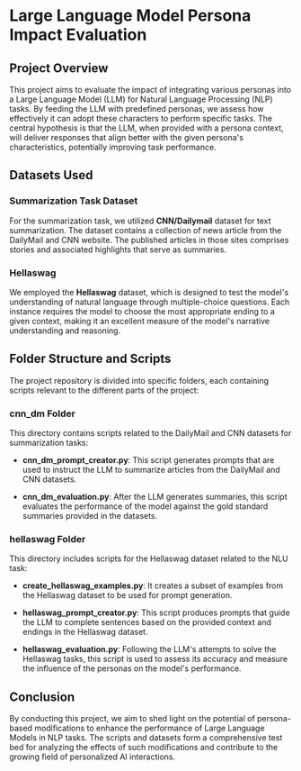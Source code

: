 # Large Language Model Persona Impact Evaluation

## Project Overview

This project aims to evaluate the impact of integrating various personas into a Large Language Model (LLM) for Natural Language Processing (NLP) tasks. 
By feeding the LLM with predefined personas, we assess how effectively it can adopt these characters to perform specific tasks. 
The central hypothesis is that the LLM, when provided with a persona context, will deliver responses that align better with the given persona's characteristics, potentially improving task performance.

## Datasets Used

### Summarization Task Dataset

For the summarization task, we utilized **CNN/Dailymail** dataset for text summarization. 
The dataset contains a collection of news article from the DailyMail and CNN website. 
The published articles in those sites comprises stories and associated highlights that serve as summaries.

### Hellaswag

We employed the **Hellaswag** dataset, which is designed to test the model's understanding of natural language through multiple-choice questions. 
Each instance requires the model to choose the most appropriate ending to a given context, making it an excellent measure of the model's narrative understanding and reasoning.

## Folder Structure and Scripts

The project repository is divided into specific folders, each containing scripts relevant to the different parts of the project:

### cnn_dm Folder

This directory contains scripts related to the DailyMail and CNN datasets for summarization tasks:

- **cnn_dm_prompt_creator.py**: This script generates prompts that are used to instruct the LLM to summarize articles from the DailyMail and CNN datasets.

- **cnn_dm_evaluation.py**: After the LLM generates summaries, this script evaluates the performance of the model against the gold standard summaries provided in the datasets.

### hellaswag Folder

This directory includes scripts for the Hellaswag dataset related to the NLU task:

- **create_hellaswag_examples.py**: It creates a subset of examples from the Hellaswag dataset to be used for prompt generation.

- **hellaswag_prompt_creator.py**: This script produces prompts that guide the LLM to complete sentences based on the provided context and endings in the Hellaswag dataset.

- **hellaswag_evaluation.py**: Following the LLM's attempts to solve the Hellaswag tasks, this script is used to assess its accuracy and measure the influence of the personas on the model's performance.

## Conclusion

By conducting this project, we aim to shed light on the potential of persona-based modifications to enhance the performance of Large Language Models in NLP tasks. 
The scripts and datasets form a comprehensive test bed for analyzing the effects of such modifications and contribute to the growing field of personalized AI interactions.
